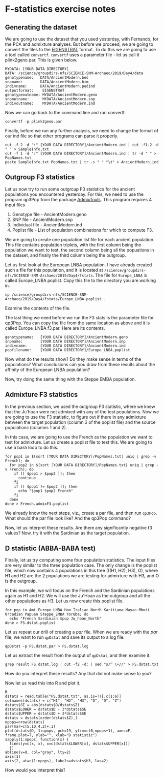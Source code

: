 F-statistics exercise notes
==

## Generating the dataset
We are going to use the dataset that you used yesterday, with Fernando, for the
PCA and admixture analyses. But before we proceed, we are going to convert the
files to the [EIGENSTRAT](https://github.com/DReichLab/EIG/tree/master/EIGENSTRAT)
format. To do this we are going to use a tool called `convertf`. `convertf` uses
a parameter file - let us call it plink2geno.par. This is given below.
```
MYDATA: [YOUR DATA DIRECTORY]
DATA: /science/groupdirs-nfs/SCIENCE-SNM-Archaeo/2019/Day4/data
genotypename:   DATA/AncientModern.bed
snpname:        DATA/AncientModern.bim
indivname:      DATA/AncientModern.pedind
outputformat:    EIGENSTRAT
genotypeoutname: MYDATA/AncientModern.geno
snpoutname:      MYDATA/AncientModern.snp
indivoutname:    MYDATA/AncientModern.ind
```
Now we can go back to the command line and run convertf.
```
convertf -p plink2geno.par
```
Finally, before we run any further analysis, we need to change the format of our ind file
so that other programs can parse it properly.
```
cut -f 2 -d ":" [YOUR DATA DIRECTORY]/AncientModern.ind | cut -f1-2 -d " " > SampleInfo.txt
cut -f 1 -d ":" [YOUR DATA DIRECTORY]/AncientModern.ind | tr -d " " > PopNames.txt
paste SampleInfo.txt PopNames.txt | tr -s " " "\t" > AncientModern.ind
```
## Outgroup F3 statistics
Let us now try to run some outgroup F3 statistics for the ancient populations you
encountered yesterday. For this, we need to use the program qp3Pop from the package
[AdmixTools](https://github.com/DReichLab/AdmixTools). This program requires 4 input files
1. Genotype file - AncientModern.geno
2. SNP file - AncientModern.snp
3. Individual file - AncientModern.ind
4. Poplist file - List of population combinations for which to compute F3.

We are going to create one population list file for each ancient population.
This file contains population triplets, with the first column being the population we want to test, the second column being all the popuations in the dataset, and finally the third column being the outgroup.

Let us first look at the European LNBA population. I have already created such a file for this population, and it is located at `/science/groupdirs-nfs/SCIENCE-SNM-Archaeo/2019/Day4/fstats`. The file for `Europe_LNBA` is called Europe_LNBA.poplist.  Copy this file to the
directory you are working in.
```
cp /science/groupdirs-nfs/SCIENCE-SNM-Archaeo/2019/Day4/fstats/Europe_LNBA.poplist .
```
Examine the contents of the file.

The last thing we need before we run the F3 stats is the parameter file for qp3Pop.
You can copy the file from the same location as above and it is called Europe_LNBA.f3.par.
Here are its contents.
```
genotypename:   [YOUR DATA DIRECTORY]/AncientModern.geno
snpname:        [YOUR DATA DIRECTORY]/AncientModern.snp
indivname:      [YOUR DATA DIRECTORY]/AncientModern.ind
popfilename:    [YOUR DATA DIRECTORY]/Europe_LNBA.poplist
```
Now what do the results show? Do they make sense in terms of the populations?
What conclusions can you draw from these results about the affinity of the European LNBA population?

Now, try doing the same thing with the Steppe EMBA population.

## Admixture F3 statistics
In the previous section, we used the outgroup F3 statistic, where we knew that the Ju'hoan were not admixed with any of the test populations. Now we are going to use the F3 statistic, to figure out if there in any admixture between the target population (column 3 of the poplist file) and the source populations (columns 1 and 2).

In this case, we are going to use the French as the population we want to test for admixture. Let us create a poplist file to test this. We are going to use a bash loop to do this.
```
for pop1 in $(sort [YOUR DATA DIRECTORY]/PopNames.txt| uniq | grep -v French); do
  for pop2 in $(sort [YOUR DATA DIRECTORY]/PopNames.txt| uniq | grep -v French); do
    if [[ $pop1 > $pop2 ]]; then
      continue
    fi
    if [[ $pop1 != $pop2 ]]; then
      echo "$pop1 $pop2 French"
    fi
  done
done > French.admixF3.poplist
```

We already know the next steps, viz., create a par file, and then run `qp3Pop`. What should the par file look like? And the qp3Pop command?

Now, let us interpret these results. Are there any significantly negative f3 values? Now, try it with the Sardinian as the target population.

## D statistic (ABBA-BABA test)
Finally, let us try computing some four population statistics. The input files are very similar to the three population case. The only change is the poplist file, which now contains 4 populations in this tree (((H1, H2), H3), O), where H1 and H2 are the 2 populations we are testing for admixture with H3, and O is the outgroup.

In this example, we will focus on the French and the Sardinian populations again as H1 and H2. We will use the Ju'Hoan as the outgroup and all the other populations as H3. Let us now create this poplist file.
```
for pop in Ami Europe_LNBA Han Italian_North Karitiana Mayan Mbuti Orcadian Papuan Steppe_EMBA Yoruba; do
  echo "French Sardinian $pop Ju_hoan_North"
done > FS.dstat.poplist
```
Let us repeat our drill of creating a _par_ file. When we are ready with the _par_ file, we want to run `qpDstat` and save its output to a log file.  
```
qpDstat -p FS.dstat.par > FS.dstat.log
```

Let us extract the result from the output of `qpDstat`, and then examine it.
```
grep result FS.dstat.log | cut -f2 -d: | sed "s/^ \+//" > FS.dstat.txt
```
How do you interpret these results? Any that did not make sense to you?

Now let us read this into R and plot it.
```
R
dstats = read.table("FS.dstat.txt", as.is=T)[,c(1:6)]
colnames(dstats) = c("H1", "H2", "H3", "O", "D", "Z")
dstats$SE = abs(dstats$D/dstats$Z)
dstats$LOWER = dstats$D - 3*dstats$SE
dstats$UPPER = dstats$D + 3*dstats$SE
dstats = dstats[order(dstats$Z),]
npops=nrow(dstats)
par(mar=c(5,10,4,2)+.1)
plot(dstats$D, 1:npops, pch=19, ylim=c(0,npops+1), axes=F, frame.plot=T, ylab="", xlab="D statistic")
sapply(1:npops, function(x) {
  lines(y=c(x, x), x=c(dstats$LOWER[x], dstats$UPPER[x]))
  })
abline(v=0, col="gray", lty=2)
axis(1)
axis(2, at=c(1:npops), labels=dstats$H3, las=2)
```
How would you interpret this? 

